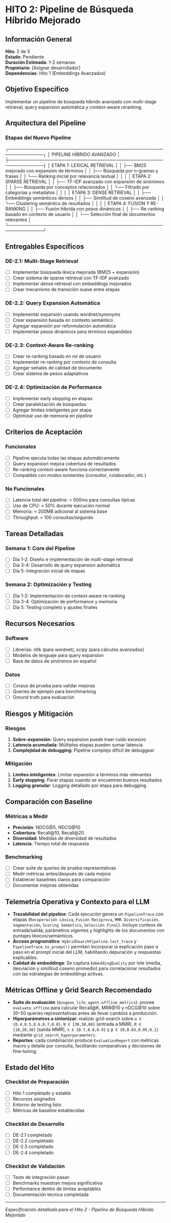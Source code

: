 # HITO 2: Pipeline de Búsqueda Híbrido Mejorado

## Información General

**Hito**: 2 de 5  
**Estado**: Pendiente  
**Duración Estimada**: 1-2 semanas  
**Propietario**: [Asignar desarrollador]  
**Dependencias**: Hito 1 (Embeddings Avanzados)

## Objetivo Específico

Implementar un pipeline de búsqueda híbrido avanzado con multi-stage retrieval, query expansion automática y context-aware reranking.

## Arquitectura del Pipeline

### Etapas del Nuevo Pipeline

┌─────────────────────────────────────────────────────────────┐
│                    PIPELINE HÍBRIDO AVANZADO                │
├─────────────────────────────────────────────────────────────┤
│  ETAPA 1: LEXICAL RETRIEVAL                                 │
│  ├── BM25 mejorado con expansión de términos                │
│  ├── Búsqueda por n-gramas y frases                         │
│  └── Ranking inicial por relevancia textual                 │
│                                                             │
│  ETAPA 2: SPARSE RETRIEVAL                                  │
│  ├── TF-IDF avanzado con expansión de sinónimos             │
│  ├── Búsqueda por conceptos relacionados                    │
│  └── Filtrado por categorías y metadatos                    │
│                                                             │
│  ETAPA 3: DENSE RETRIEVAL                                   │
│  ├── Embeddings semánticos densos                           │
│  ├── Similitud de coseno avanzada                           │
│  └── Clustering semántico de resultados                     │
│                                                             │
│  ETAPA 4: FUSION Y RE-RANKING                               │
│  ├── Fusión híbrida con pesos dinámicos                     │
│  ├── Re-ranking basado en contexto de usuario              │
│  └── Selección final de documentos relevantes              │
└─────────────────────────────────────────────────────────────┘


## Entregables Específicos

### DE-2.1: Multi-Stage Retrieval
- [ ] Implementar búsqueda léxica mejorada (BM25 + expansión)
- [ ] Crear sistema de sparse retrieval con TF-IDF avanzado
- [ ] Implementar dense retrieval con embeddings mejorados
- [ ] Crear mecanismo de transición suave entre etapas

### DE-2.2: Query Expansion Automática
- [ ] Implementar expansión usando wordnet/synonyms
- [ ] Crear expansión basada en contexto semántico
- [ ] Agregar expansión por reformulación automática
- [ ] Implementar pesos dinámicos para términos expandidos

### DE-2.3: Context-Aware Re-ranking
- [ ] Crear re-ranking basado en rol de usuario
- [ ] Implementar re-ranking por contexto de consulta
- [ ] Agregar señales de calidad de documento
- [ ] Crear sistema de pesos adaptativos

### DE-2.4: Optimización de Performance
- [ ] Implementar early stopping en etapas
- [ ] Crear paralelización de búsquedas
- [ ] Agregar límites inteligentes por etapa
- [ ] Optimizar uso de memoria en pipeline

## Criterios de Aceptación

### Funcionales
- [ ] Pipeline ejecuta todas las etapas automáticamente
- [ ] Query expansion mejora cobertura de resultados
- [ ] Re-ranking context-aware funciona correctamente
- [ ] Compatible con modos existentes (consultor, colaborador, etc.)

### No Funcionales
- [ ] Latencia total del pipeline: < 500ms para consultas típicas
- [ ] Uso de CPU: < 50% durante ejecución normal
- [ ] Memoria: < 200MB adicional al sistema base
- [ ] Throughput: > 100 consultas/segundo

## Tareas Detalladas

### Semana 1: Core del Pipeline
- [ ] Día 1-2: Diseño e implementación de multi-stage retrieval
- [ ] Día 3-4: Desarrollo de query expansion automática
- [ ] Día 5: Integración inicial de etapas

### Semana 2: Optimización y Testing
- [ ] Día 1-2: Implementación de context-aware re-ranking
- [ ] Día 3-4: Optimización de performance y memoria
- [ ] Día 5: Testing completo y ajustes finales

## Recursos Necesarios

### Software
- [ ] Librerías: nltk (para wordnet), scipy (para cálculos avanzados)
- [ ] Modelos de lenguaje para query expansion
- [ ] Base de datos de sinónimos en español

### Datos
- [ ] Corpus de prueba para validar mejoras
- [ ] Queries de ejemplo para benchmarking
- [ ] Ground truth para evaluación

## Riesgos y Mitigación

### Riesgos
1. **Sobre-expansión**: Query expansion puede traer ruido excesivo
2. **Latencia acumulada**: Múltiples etapas pueden sumar latencia
3. **Complejidad de debugging**: Pipeline complejo difícil de debuggear

### Mitigación
1. **Límites inteligentes**: Limitar expansión a términos más relevantes
2. **Early stopping**: Parar etapas cuando se encuentren buenos resultados
3. **Logging granular**: Logging detallado por etapa para debugging

## Comparación con Baseline

### Métricas a Medir
- **Precisión**: NDCG@5, NDCG@10
- **Cobertura**: Recall@10, Recall@20  
- **Diversidad**: Medidas de diversidad de resultados
- **Latencia**: Tiempo total de respuesta

### Benchmarking
- [ ] Crear suite de queries de prueba representativas
- [ ] Medir métricas antes/después de cada mejora
- [ ] Establecer baselines claros para comparación
- [ ] Documentar mejoras obtenidas

## Telemetría Operativa y Contexto para el LLM

- **Trazabilidad del pipeline**: Cada ejecución genera un `PipelineTrace` con etapas (`Recuperación Léxica`, `Fusión Recíproca`, `MMR Diversificación`, `Segmentación`, `Scoring Semántico`, `Selección Final`). Incluye conteos de entrada/salida, parámetros vigentes y highlights de los documentos con puntajes léxicos/semánticos.
- **Acceso programático**: `HybridSearchPipeline.last_trace` y `PipelineTrace.to_prompt()` permiten incorporar la explicación paso a paso en el prompt inicial del LLM, habilitando depuración y respuestas explicables.
- **Calidad de embeddings**: Se captura `EmbeddingQuality` por lote (media, desviación y similitud coseno promedio) para correlacionar resultados con las estrategias de embeddings activas.

## Métricas Offline y Grid Search Recomendado

- **Suite de evaluación** (`dungeon_life_agent.offline_metrics`): provee `evaluate_offline` para calcular Recall@K, MRR@10 y nDCG@10 sobre 30-50 queries representativas antes de llevar cambios a producción.
- **Hiperparámetros a sintonizar**: realizar grid-search sobre `α ∈ {0.4,0.5,0.6,0.7,0.8}`, `N ∈ {30,50,80}` (entrada a MMR), `M ∈ {10,20,30}` (salida MMR), `λ ∈ {0.7,0.8,0.9}` y `β ∈ {0,0.03,0.05,0.1}` mediante `grid_search_hyperparameters`.
- **Reportes**: cada combinación produce `EvaluationReport` con métricas macro y detalle por consulta, facilitando comparativas y decisiones de fine-tuning.

## Estado del Hito

### Checklist de Preparación
- [ ] Hito 1 completado y estable
- [ ] Recursos asignados
- [ ] Entorno de testing listo
- [ ] Métricas de baseline establecidas

### Checklist de Desarrollo
- [ ] DE-2.1 completado
- [ ] DE-2.2 completado
- [ ] DE-2.3 completado  
- [ ] DE-2.4 completado

### Checklist de Validación
- [ ] Tests de integración pasan
- [ ] Benchmarks muestran mejora significativa
- [ ] Performance dentro de límites aceptables
- [ ] Documentación técnica completada

---

*Especificación detallada para el Hito 2 - Pipeline de Búsqueda Híbrido Mejorado*
